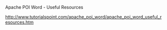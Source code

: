 Apache POI Word - Useful Resources


http://www.tutorialspoint.com/apache_poi_word/apache_poi_word_useful_resources.htm
